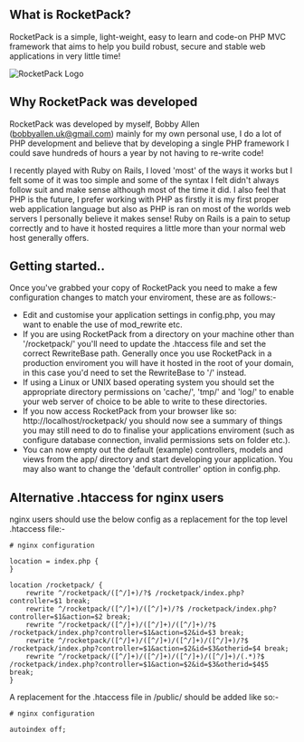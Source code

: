 What is RocketPack?
-------------------
RocketPack is a simple, light-weight, easy to learn and code-on PHP MVC framework that aims to help you build robust, secure and stable web applications in very little time!

![RocketPack Logo](http://ballen.co.uk/rocketpack_logo.png "RocketPack Logo")


Why RocketPack was developed
----------------------------
RocketPack was developed by myself, Bobby Allen (bobbyallen.uk@gmail.com) mainly for my own personal use, I do a lot of PHP development and believe that by developing a single PHP framework I could save hundreds of hours a year by not having to re-write code!

I recently played with Ruby on Rails, I loved 'most' of the ways it works but I felt some of it was too simple and some of the syntax I felt didn't always follow suit and make sense although most of the time it did. I also feel that PHP is the future, I prefer working with PHP as firstly it is my first proper web application language but also as PHP is ran on most of the worlds web servers I personally believe it makes sense! Ruby on Rails is a pain to setup correctly and to have it hosted requires a little more than your normal web host generally offers.

Getting started..
-------------------
Once you've grabbed your copy of RocketPack you need to make a few configuration changes to match your enviroment, these are as follows:-

* Edit and customise your application settings in config.php, you may want to enable the use of mod_rewrite etc.
* If you are using RocketPack from a directory on your machine other than '/rocketpack/' you'll need to update the .htaccess file and set the correct RewriteBase path. Generally once you use RocketPack in a production enviroment you will have it hosted in the root of your domain, in this case you'd need to set the RewriteBase to '/' instead.
* If using a Linux or UNIX based operating system you should set the appropriate directory permissions on 'cache/', 'tmp/' and 'log/' to enable your web server of choice to be able to write to these directories.
* If you now access RocketPack from your browser like so: http://localhost/rocketpack/ you should now see a summary of things you may still need to do to finalise your applications enviroment (such as configure database connection, invalid permissions sets on folder etc.).
* You can now empty out the default (example) controllers, models and views from the app/ directory and start developing your application. You may also want to change the 'default controller' option in config.php.

Alternative .htaccess for nginx users
-------------------------------------
nginx users should use the below config as a replacement for the top level .htaccess file:-

    # nginx configuration

    location = index.php {
    }

    location /rocketpack/ {
        rewrite ^/rocketpack/([^/]+)/?$ /rocketpack/index.php?controller=$1 break;
        rewrite ^/rocketpack/([^/]+)/([^/]+)/?$ /rocketpack/index.php?controller=$1&action=$2 break;
        rewrite ^/rocketpack/([^/]+)/([^/]+)/([^/]+)/?$ /rocketpack/index.php?controller=$1&action=$2&id=$3 break;
        rewrite ^/rocketpack/([^/]+)/([^/]+)/([^/]+)/([^/]+)/?$ /rocketpack/index.php?controller=$1&action=$2&id=$3&otherid=$4 break;
        rewrite ^/rocketpack/([^/]+)/([^/]+)/([^/]+)/([^/]+)/(.*)?$ /rocketpack/index.php?controller=$1&action=$2&id=$3&otherid=$4$5 break;
    }

A replacement for the .htaccess file in /public/ should be added like so:-

    # nginx configuration

    autoindex off;

